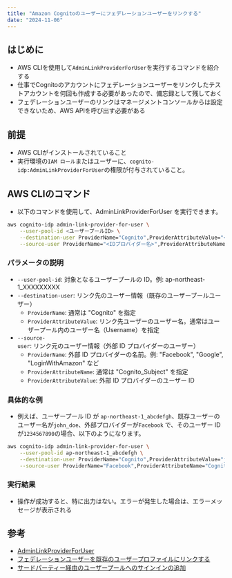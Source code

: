 ```yaml
---
title: "Amazon Cognitoのユーザーにフェデレーションユーザーをリンクする"
date: "2024-11-06"
---
```


## はじめに

- AWS CLIを使用して`AdminLinkProviderForUser`を実行するコマンドを紹介する
- 仕事でCognitoのアカウントにフェデレーションユーザーをリンクしたテストアカウントを何回も作成する必要があったので、備忘録として残しておく
- フェデレーションユーザーのリンクはマネージメントコンソールからは設定できないため、AWS APIを呼び出す必要がある

## 前提

- AWS CLIがインストールされていること
- 実行環境の`IAM ロール`またはユーザーに、`cognito-idp:AdminLinkProviderForUser`の権限が付与されていること。

## AWS CLIのコマンド

- 以下のコマンドを使用して、AdminLinkProviderForUser を実行できます。

```bash
aws cognito-idp admin-link-provider-for-user \
    --user-pool-id <ユーザープールID> \
    --destination-user ProviderName="Cognito",ProviderAttributeValue="<既存ユーザーのユーザー名>" \
    --source-user ProviderName="<IDプロバイダー名>",ProviderAttributeName="Cognito_Subject",ProviderAttributeValue="<外部プロバイダーのユーザーID>"
```

### パラメータの説明

- `--user-pool-id`: 対象となるユーザープールの ID。例: ap-northeast-1_XXXXXXXXX
- `--destination-user`: リンク先のユーザー情報（既存のユーザープールユーザー）
    - `ProviderName`: 通常は "Cognito" を指定
    - `ProviderAttributeValue`: リンク先ユーザーのユーザー名。通常はユーザープール内のユーザー名（Username）を指定
- `--source-user`: リンク元のユーザー情報（外部 ID プロバイダーのユーザー）
    - `ProviderName`: 外部 ID プロバイダーの名前。例: "Facebook", "Google", "LoginWithAmazon" など
    - `ProviderAttributeName`: 通常は "Cognito_Subject" を指定
    - `ProviderAttributeValue`: 外部 ID プロバイダーのユーザー ID

### 具体的な例

- 例えば、ユーザープール ID が `ap-northeast-1_abcdefgh`、既存ユーザーのユーザー名が`john_doe`、外部プロバイダーが`Facebook`
  で、そのユーザー ID が`1234567890`の場合、以下のようになります。

```bash
aws cognito-idp admin-link-provider-for-user \
    --user-pool-id ap-northeast-1_abcdefgh \
    --destination-user ProviderName="Cognito",ProviderAttributeValue="john_doe" \
    --source-user ProviderName="Facebook",ProviderAttributeName="Cognito_Subject",ProviderAttributeValue="1234567890"
```

### 実行結果

- 操作が成功すると、特に出力はない。エラーが発生した場合は、エラーメッセージが表示される

## 参考

- [AdminLinkProviderForUser](https://docs.aws.amazon.com/cognito-user-identity-pools/latest/APIReference/API_AdminLinkProviderForUser.html)
- [フェデレーションユーザーを既存のユーザープロファイルにリンクする](https://docs.aws.amazon.com/ja_jp/cognito/latest/developerguide/cognito-user-pools-identity-federation-consolidate-users.html)
- [サードパーティー経由のユーザープールへのサインインの追加
  ](https://docs.aws.amazon.com/ja_jp/cognito/latest/developerguide/cognito-user-pools-identity-federation.html)


